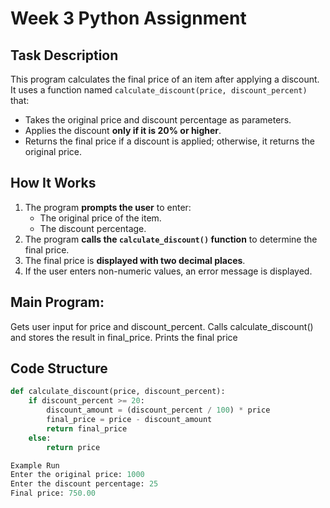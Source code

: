 
# Week 3 Python Assignment

## Task Description
This program calculates the final price of an item after applying a discount.  
It uses a function named `calculate_discount(price, discount_percent)` that:
- Takes the original price and discount percentage as parameters.
- Applies the discount **only if it is 20% or higher**.
- Returns the final price if a discount is applied; otherwise, it returns the original price.

## How It Works
1. The program **prompts the user** to enter:
   - The original price of the item.
   - The discount percentage.
2. The program **calls the `calculate_discount()` function** to determine the final price.
3. The final price is **displayed with two decimal places**.
4. If the user enters non-numeric values, an error message is displayed.

  ## Main Program:
Gets user input for price and discount_percent.
Calls calculate_discount() and stores the result in final_price.
Prints the final price

## Code Structure
```python
def calculate_discount(price, discount_percent):
    if discount_percent >= 20:
        discount_amount = (discount_percent / 100) * price
        final_price = price - discount_amount
        return final_price
    else:
        return price

Example Run
Enter the original price: 1000
Enter the discount percentage: 25
Final price: 750.00
